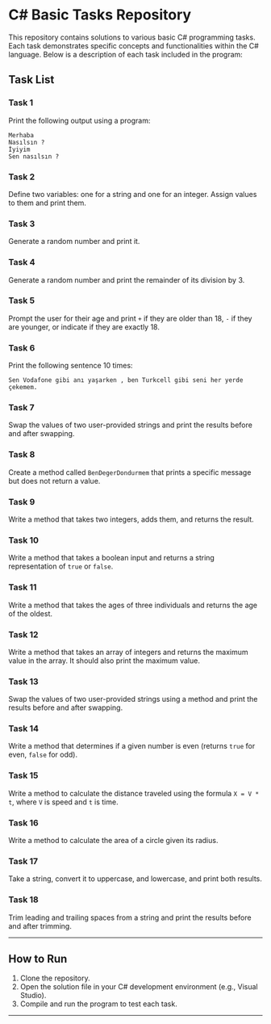# C# Basic Tasks Repository

This repository contains solutions to various basic C# programming tasks. Each task demonstrates specific concepts and functionalities within the C# language. Below is a description of each task included in the program:

## Task List

### Task 1
Print the following output using a program:
```
Merhaba
Nasılsın ?
İyiyim
Sen nasılsın ?
```

### Task 2
Define two variables: one for a string and one for an integer. Assign values to them and print them.

### Task 3
Generate a random number and print it.

### Task 4
Generate a random number and print the remainder of its division by 3.

### Task 5
Prompt the user for their age and print `+` if they are older than 18, `-` if they are younger, or indicate if they are exactly 18.

### Task 6
Print the following sentence 10 times:
```
Sen Vodafone gibi anı yaşarken , ben Turkcell gibi seni her yerde çekemem.
```

### Task 7
Swap the values of two user-provided strings and print the results before and after swapping.

### Task 8
Create a method called `BenDegerDondurmem` that prints a specific message but does not return a value.

### Task 9
Write a method that takes two integers, adds them, and returns the result.

### Task 10
Write a method that takes a boolean input and returns a string representation of `true` or `false`.

### Task 11
Write a method that takes the ages of three individuals and returns the age of the oldest.

### Task 12
Write a method that takes an array of integers and returns the maximum value in the array. It should also print the maximum value.

### Task 13
Swap the values of two user-provided strings using a method and print the results before and after swapping.

### Task 14
Write a method that determines if a given number is even (returns `true` for even, `false` for odd).

### Task 15
Write a method to calculate the distance traveled using the formula `X = V * t`, where `V` is speed and `t` is time.

### Task 16
Write a method to calculate the area of a circle given its radius.

### Task 17
Take a string, convert it to uppercase, and lowercase, and print both results.

### Task 18
Trim leading and trailing spaces from a string and print the results before and after trimming.

---

## How to Run
1. Clone the repository.
2. Open the solution file in your C# development environment (e.g., Visual Studio).
3. Compile and run the program to test each task.

---
